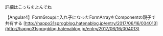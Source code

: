 詳細はこっちをよんでね

【Angular4】FormGroupに入れ子になったFormArrayをComponentの親子で共有する
[http://happo31sprogblog.hatenablog.jp/entry/2017/06/16/004013](http://happo31sprogblog.hatenablog.jp/entry/2017/06/16/004013)